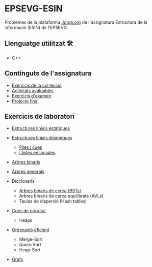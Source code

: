 # EPSEVG-ESIN
Problemes de la plataforma [Jutge.org](https://jutge.org/) de l'assignatura Estructura de la informació (ESIN) de l'EPSEVG.

## Llenguatge utilitzat 🛠️
- C++

## Continguts de l'assignatura
- [Exercicis de la col·lecció](https://github.com/hmonpa/EPSEVG-ESIN/tree/master/Exercises)
- [Activitats avaluables](https://github.com/hmonpa/EPSEVG-ESIN/tree/master/Activity1)
- [Exercicis d'examen](https://github.com/hmonpa/EPSEVG-ESIN/tree/master/Exam)
- [Projecte final](https://github.com/hmonpa/GestTerm)

## Exercicis de laboratori
- [Estructures linials estàtiques](https://github.com/hmonpa/EPSEVG-ESIN/tree/master/Lab1.2)
- [Estructures linials dinàmiques](https://github.com/hmonpa/EPSEVG-ESIN/tree/master/Lab3)
  - [Piles i cues](https://github.com/hmonpa/EPSEVG-ESIN/tree/master/Lab2)
  - [Llistes enllaçades](https://github.com/hmonpa/EPSEVG-ESIN/tree/master/Lab4)
  
- [Arbres binaris](https://github.com/hmonpa/EPSEVG-ESIN/tree/master/Lab5)
- [Arbres generals](https://github.com/hmonpa/EPSEVG-ESIN/tree/master/Lab6)
- Diccionaris
  - [Arbres binaris de cerca (BSTs)](https://github.com/hmonpa/EPSEVG-ESIN/tree/master/Lab7)
  - Arbres binaris de cerca equilibrats (AVLs)
  - Taules de dispersió (Hash tables)
- [Cues de prioritat](https://github.com/hmonpa/EPSEVG-ESIN/tree/master/Lab8)
  - Heaps
- [Ordenació eficient](https://github.com/hmonpa/EPSEVG-ESIN/tree/master/Lab8)
  - Merge-Sort
  - Quick-Sort
  - Heap-Sort
- [Grafs](https://github.com/hmonpa/EPSEVG-ESIN/tree/master/Lab9)
